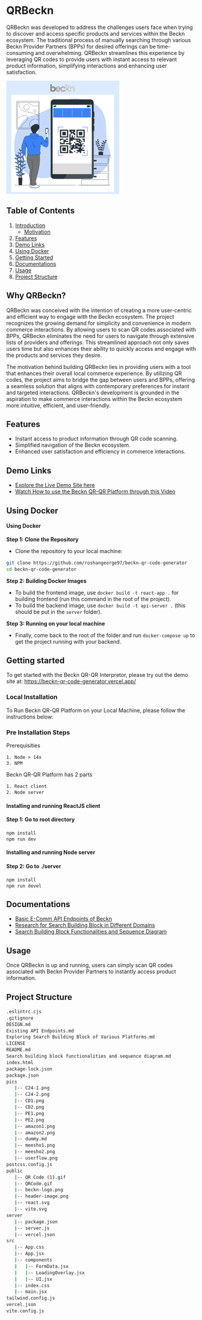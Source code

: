 # QRBeckn

QRBeckn was developed to address the challenges users face when trying to discover and access specific products and services within the Beckn ecosystem. The traditional process of manually searching through various Beckn Provider Partners (BPPs) for desired offerings can be time-consuming and overwhelming. QRBeckn streamlines this experience by leveraging QR codes to provide users with instant access to relevant product information, simplifying interactions and enhancing user satisfaction.

<img src="/pics/home-1.png" width="300" height="300" alt="Description">

## Table of Contents
1. [Introduction](#why-qrbeckn)
   - [Motivation](#why-qrbeckn)
2. [Features](#features)
3. [Demo Links](#demo-links)
4. [Using Docker](#using-docker)
5. [Getting Started](#getting-started)
6. [Documentations](#documentation)
7. [Usage](#usage)
8. [Project Structure](#project-structure)

## Why QRBeckn?

QRBeckn was conceived with the intention of creating a more user-centric and efficient way to engage with the Beckn ecosystem. The project recognizes the growing demand for simplicity and convenience in modern commerce interactions. By allowing users to scan QR codes associated with BPPs, QRBeckn eliminates the need for users to navigate through extensive lists of providers and offerings. This streamlined approach not only saves users time but also enhances their ability to quickly access and engage with the products and services they desire.

The motivation behind building QRBeckn lies in providing users with a tool that enhances their overall local commerce experience. By utilizing QR codes, the project aims to bridge the gap between users and BPPs, offering a seamless solution that aligns with contemporary preferences for instant and targeted interactions. QRBeckn's development is grounded in the aspiration to make commerce interactions within the Beckn ecosystem more intuitive, efficient, and user-friendly.

<a  id="#why-qrbeckn"></a>

## Features

- Instant access to product information through QR code scanning.
- Simplified navigation of the Beckn ecosystem.
- Enhanced user satisfaction and efficiency in commerce interactions.
<a  id="#features"></a>

## Demo Links

- [Explore the Live Demo Site here](https://beckn-qr-code-generator.vercel.app/)
- [Watch How to use the Beckn QR-QR Platform through this Video](https://drive.google.com/file/d/1d8T7fjGNuMUhCLTK74BxUeDz8yEZXTNO/view?usp=sharing)

<a  id="#demo-links"></a>


## Using Docker


#### Using Docker

**Step 1: Clone the Repository**

- Clone the repository to your local machine:

```bash
git clone https://github.com/roshangeorge97/beckn-qr-code-generator
cd beckn-qr-code-generator
```
**Step 2: Building Docker Images**
<a  id="#using-docker"></a>
- To build the frontend image, use `docker build -t react-app .` for building frontend (run this command in the root of the project).
- To build the backend image, use `docker build -t api-server .` (this should be put in the `server` folder).

**Step 3: Running on your local machine**

- Finally, come back to the root of the folder and run `docker-compose up` to get the project running with your backend.

## Getting started
<a  id="#getting-started"></a>
To get started with the Beckn QR-QR Interpretor, please try out the demo site at: https://beckn-qr-code-generator.vercel.app/

### Local Installation
To Run Beckn QR-QR Platform on your Local Machine, please follow the instructions below:

### Pre Installation Steps

Prerequisities

	1. Node > 14x
	3. NPM

Beckn QR-QR Platform has 2 parts 

	1. React client
	2. Node server
    
    
#### Installing and running ReactJS client

#### Step 1: Go to root directory

    npm install
    npm run dev
    
#### Installing and running Node server

#### Step 2: Go to ./server
  
    npm install
    npm run devel
    

## Documentations

- [Basic E-Comm API Endpoints of Beckn](https://github.com/roshangeorge97/beckn-qr-code-generator/blob/main/Existing%20API%20Endpoints.md)
- [Research for Search Building Block in Different Domains](https://github.com/roshangeorge97/beckn-qr-code-generator/blob/main/Exploring%20Search%20Building%20Block%20of%20Various%20Platforms.md)
- [Search Building Block Functionalities and Sequence Diagram](https://github.com/roshangeorge97/beckn-qr-code-generator/blob/main/Search%20building%20block%20functionalities%20and%20sequence%20diagram.md)

<a  id="#documentation"></a>

## Usage
<a  id="#usage"></a>
Once QRBeckn is up and running, users can simply scan QR codes associated with Beckn Provider Partners to instantly access product information.

## Project Structure
<a  id="#project-structure"></a>
``` bash
.eslintrc.cjs
.gitignore
DESIGN.md
Existing API Endpoints.md
Exploring Search Building Block of Various Platforms.md
LICENSE
README.md
Search building block functionalities and sequence diagram.md
index.html
package-lock.json
package.json
pics
   |-- C24-1.png
   |-- C24-2.png
   |-- CD1.png
   |-- CD2.png
   |-- PE1.png
   |-- PE2.png
   |-- amazon1.png
   |-- amazon2.png
   |-- dummy.md
   |-- meesho1.png
   |-- meesho2.png
   |-- userflow.png
postcss.config.js
public
   |-- QR Code (1).gif
   |-- QRCode.gif
   |-- beckn-logo.png
   |-- header-image.png
   |-- react.svg
   |-- vite.svg
server
   |-- package.json
   |-- server.js
   |-- vercel.json
src
   |-- App.css
   |-- App.jsx
   |-- components
   |   |-- FormData.jsx
   |   |-- LoadingOverlay.jsx
   |   |-- UI.jsx
   |-- index.css
   |-- main.jsx
tailwind.config.js
vercel.json
vite.config.js
```




